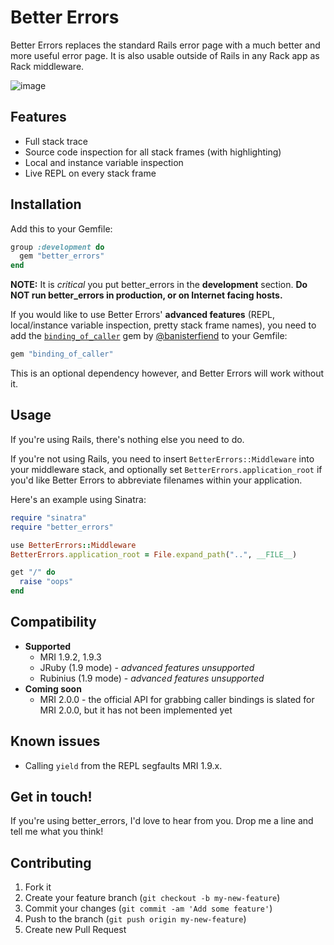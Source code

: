 # Better Errors

Better Errors replaces the standard Rails error page with a much better and more useful error page. It is also usable outside of Rails in any Rack app as Rack middleware.

![image](http://i.imgur.com/zYOXF.png)

## Features

* Full stack trace
* Source code inspection for all stack frames (with highlighting)
* Local and instance variable inspection
* Live REPL on every stack frame

## Installation

Add this to your Gemfile:

```ruby
group :development do
  gem "better_errors"
end
```

**NOTE:** It is *critical* you put better\_errors in the **development** section. **Do NOT run better_errors in production, or on Internet facing hosts.**

If you would like to use Better Errors' **advanced features** (REPL, local/instance variable inspection, pretty stack frame names), you need to add the [`binding_of_caller`](https://github.com/banister/binding_of_caller) gem by [@banisterfiend](http://twitter.com/banisterfiend) to your Gemfile:

```ruby
gem "binding_of_caller"
```

This is an optional dependency however, and Better Errors will work without it.

## Usage

If you're using Rails, there's nothing else you need to do.

If you're not using Rails, you need to insert `BetterErrors::Middleware` into your middleware stack, and optionally set `BetterErrors.application_root` if you'd like Better Errors to abbreviate filenames within your application.

Here's an example using Sinatra:

```ruby
require "sinatra"
require "better_errors"

use BetterErrors::Middleware
BetterErrors.application_root = File.expand_path("..", __FILE__)

get "/" do
  raise "oops"
end
```

## Compatibility

* **Supported**
  * MRI 1.9.2, 1.9.3
  * JRuby (1.9 mode) - *advanced features unsupported*
  * Rubinius (1.9 mode) - *advanced features unsupported*
* **Coming soon**
  * MRI 2.0.0 - the official API for grabbing caller bindings is slated for MRI 2.0.0, but it has not been implemented yet

## Known issues

* Calling `yield` from the REPL segfaults MRI 1.9.x.

## Get in touch!

If you're using better_errors, I'd love to hear from you. Drop me a line and tell me what you think!

## Contributing

1. Fork it
2. Create your feature branch (`git checkout -b my-new-feature`)
3. Commit your changes (`git commit -am 'Add some feature'`)
4. Push to the branch (`git push origin my-new-feature`)
5. Create new Pull Request
